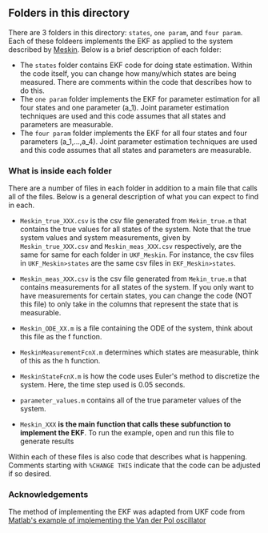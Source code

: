 ## Folders in this directory
There are 3 folders in this directory: `states`, `one param`, and `four param`. Each of these foldeers implements the EKF as applied to the system described by [Meskin](https://drive.google.com/file/d/1PYTPskAWuQ-HrS7cBfBXQ_-OeJp-do8H/view?usp=sharing).
Below is a brief description of each folder:
* The `states` folder contains EKF code for doing state estimation. Within the code itself, 
you can change how many/which states are being measured. There are comments within the code
that describes how to do this.
* The `one param` folder implements the EKF for parameter estimation for all four states and one parameter (a_1). 
Joint parameter estimation techniques are used and this code assumes that all states and parameters are measurable.
* The `four param` folder implements the EKF for all four states and four parameters (a_1,...,a_4). 
Joint parameter estimation techniques are used and this code assumes that all states and parameters are measurable.

### What is inside each folder

There are a number of files in each folder in addition to a main file that calls all of the files. 
Below is a general description of what you can expect to find in each.   

* `Meskin_true_XXX.csv` is the csv file generated from `Mekin_true.m` that contains the true values for all states of the system. Note that the true system values and system measurements, given by `Meskin_true_XXX.csv` and `Meskin_meas_XXX.csv` respectively, are the same for same for each folder in `UKF_Meskin`. For instance, the csv files in `UKF_Meskin>states` are the same csv files in `EKF_Meskin>states`.

* `Meskin_meas_XXX.csv` is the csv file generated from `Mekin_true.m` that contains measurements for all states of the system. 
If you only want to have measurements for certain states, you can change the code (NOT this file) to only take in the columns that represent the state that is measurable.    

* `Meskin_ODE_XX.m` is a file containing the ODE of the system, think about this file as the f function.  

* `MeskinMeasurementFcnX.m` determines which states are measurable, think of this as the h function. 

* `MeskinStateFcnX.m` is how the code uses Euler's method to discretize the system. Here, the time step used is 0.05 seconds.

* `parameter_values.m` contains all of the true parameter values of the system.    

* `Meskin_XXX` **is the main function that calls these subfunction to implement the EKF**. To run the example, open and run this file to generate results

Within each of these files is also code that describes what is happening. Comments starting with `%CHANGE THIS` indicate that 
the code can be adjusted if so desired.

### Acknowledgements
The method of implementing the EKF was adapted from UKF code from [Matlab's example of implementing the Van der Pol oscillator](https://www.mathworks.com/help/control/ug/nonlinear-state-estimation-using-unscented-kalman-filter.html)
